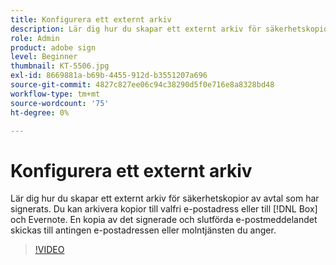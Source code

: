 ```yaml
---
title: Konfigurera ett externt arkiv
description: Lär dig hur du skapar ett externt arkiv för säkerhetskopior av avtal som har signerats
role: Admin
product: adobe sign
level: Beginner
thumbnail: KT-5506.jpg
exl-id: 8669881a-b69b-4455-912d-b3551207a696
source-git-commit: 4827c827ee06c94c38290d5f0e716e8a8328bd48
workflow-type: tm+mt
source-wordcount: '75'
ht-degree: 0%

---
```


# Konfigurera ett externt arkiv

Lär dig hur du skapar ett externt arkiv för säkerhetskopior av avtal som har signerats. Du kan arkivera kopior till valfri e-postadress eller till [!DNL Box] och Evernote. En kopia av det signerade och slutförda e-postmeddelandet skickas till antingen e-postadressen eller molntjänsten du anger.

>[!VIDEO](https://video.tv.adobe.com/v/3409072?hidetitle=true)